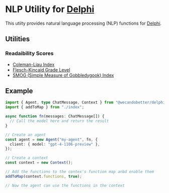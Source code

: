 # NLP Utility for [Delphi](https://github.com/WeCanDoBetter/delphi)

This utiity provides natural language processing (NLP) functions for
[Delphi](https://github.com/WeCanDoBetter/delphi).

## Utilities

### Readaibility Scores

- [Coleman-Liau Index](https://en.wikipedia.org/wiki/Coleman%E2%80%93Liau_index)
- [Flesch-Kincaid Grade Level](https://en.wikipedia.org/wiki/Flesch%E2%80%93Kincaid_readability_tests)
- [SMOG (Simple Measure of Gobbledygook) Index](https://en.wikipedia.org/wiki/SMOG)

## Example

```ts
import { Agent, type ChatMessage, Context } from "@wecandobetter/delphi";
import { addToMap } from "./index";

async function fn(messages: ChatMessage[]) {
  // Call the model here and return the result
}

// Create an agent
const agent = new Agent("my-agent", fn, {
  client: { model: "gpt-4-1106-preview" },
});

// Create a context
const context = new Context();

// Add the functions to the contex's function map anbd enable them
addToMap(context.functions, true);

// Now the agent can use the functions in the context
```
